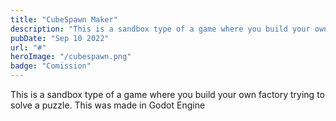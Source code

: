 ```yaml
---
title: "CubeSpawn Maker"
description: "This is a sandbox type of a game where you build your own factory trying to solve a puzzle. This was made in Godot Engine"
pubDate: "Sep 10 2022"
url: "#"
heroImage: "/cubespawn.png"
badge: "Comission"
---
```


This is a sandbox type of a game where you build your own factory trying to solve a puzzle. This was made in Godot Engine